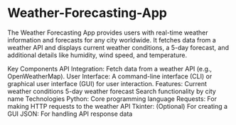 # Weather-Forecasting-App

The Weather Forecasting App provides users with real-time weather information and forecasts for any city worldwide. It fetches data from a weather API and displays current weather conditions, a 5-day forecast, and additional details like humidity, wind speed, and temperature.

Key Components
API Integration: Fetch data from a weather API (e.g., OpenWeatherMap).
User Interface: A command-line interface (CLI) or graphical user interface (GUI) for user interaction.
Features:
Current weather conditions
5-day weather forecast
Search functionality by city name
Technologies
Python: Core programming language
Requests: For making HTTP requests to the weather API
Tkinter: (Optional) For creating a GUI
JSON: For handling API response data
